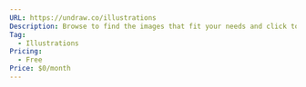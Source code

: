 ```yaml
---
URL: https://undraw.co/illustrations
Description: Browse to find the images that fit your needs and click to download. Use the on-the-fly color image generation to match your brand identity.
Tag:
  - Illustrations
Pricing:
  - Free
Price: $0/month
---
```

